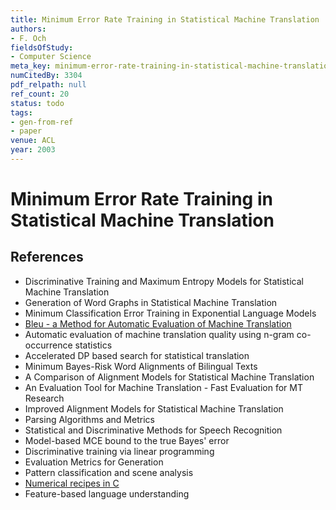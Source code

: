 ```yaml
---
title: Minimum Error Rate Training in Statistical Machine Translation
authors:
- F. Och
fieldsOfStudy:
- Computer Science
meta_key: minimum-error-rate-training-in-statistical-machine-translation
numCitedBy: 3304
pdf_relpath: null
ref_count: 20
status: todo
tags:
- gen-from-ref
- paper
venue: ACL
year: 2003
---
```


# Minimum Error Rate Training in Statistical Machine Translation

## References

- Discriminative Training and Maximum Entropy Models for Statistical Machine Translation
- Generation of Word Graphs in Statistical Machine Translation
- Minimum Classification Error Training in Exponential Language Models
- [Bleu - a Method for Automatic Evaluation of Machine Translation](./bleu-a-method-for-automatic-evaluation-of-machine-translation.md)
- Automatic evaluation of machine translation quality using n-gram co-occurrence statistics
- Accelerated DP based search for statistical translation
- Minimum Bayes-Risk Word Alignments of Bilingual Texts
- A Comparison of Alignment Models for Statistical Machine Translation
- An Evaluation Tool for Machine Translation - Fast Evaluation for MT Research
- Improved Alignment Models for Statistical Machine Translation
- Parsing Algorithms and Metrics
- Statistical and Discriminative Methods for Speech Recognition
- Model-based MCE bound to the true Bayes' error
- Discriminative training via linear programming
- Evaluation Metrics for Generation
- Pattern classification and scene analysis
- [Numerical recipes in C](./numerical-recipes-in-c.md)
- Feature-based language understanding
